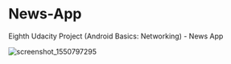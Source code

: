 # News-App
Eighth Udacity Project (Android Basics: Networking) - News App

![screenshot_1550797295](https://user-images.githubusercontent.com/36802522/53212835-5f184400-35fb-11e9-8a0e-2fae138fb54f.png)
